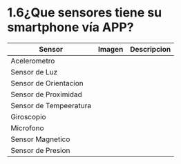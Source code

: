 # 1.6¿Que sensores tiene su smartphone vía APP?
|Sensor|Imagen|Descripcion|
|------|------|-----------|
|Acelerometro|  |  |
|Sensor de Luz|  |  |
|Sensor de Orientacion|  |  |
|Sensor de Proximidad|  |  |
|Sensor de Tempeeratura|  |  |
|Giroscopio|  |  |
|Microfono|  |  |
|Sensor Magnetico|  |  |
|Sensor de Presion|  |  |

